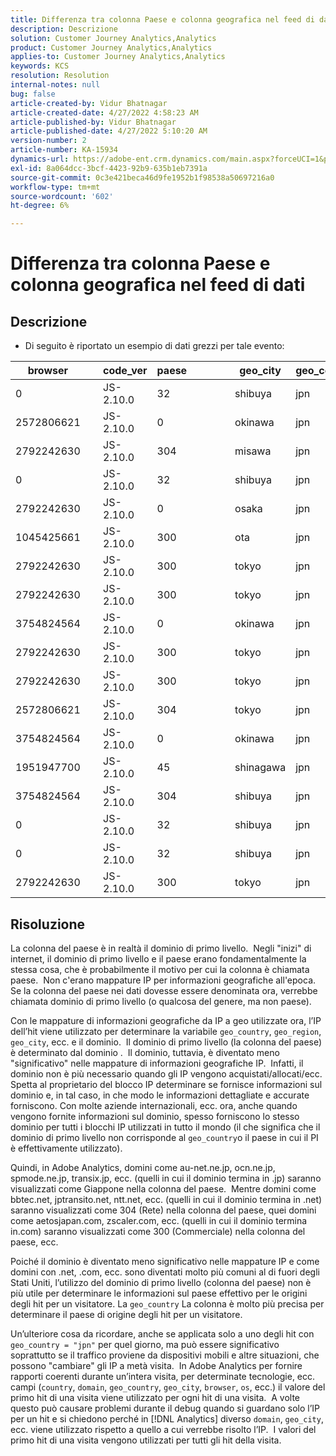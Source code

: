 ```yaml
---
title: Differenza tra colonna Paese e colonna geografica nel feed di dati
description: Descrizione
solution: Customer Journey Analytics,Analytics
product: Customer Journey Analytics,Analytics
applies-to: Customer Journey Analytics,Analytics
keywords: KCS
resolution: Resolution
internal-notes: null
bug: false
article-created-by: Vidur Bhatnagar
article-created-date: 4/27/2022 4:58:23 AM
article-published-by: Vidur Bhatnagar
article-published-date: 4/27/2022 5:10:20 AM
version-number: 2
article-number: KA-15934
dynamics-url: https://adobe-ent.crm.dynamics.com/main.aspx?forceUCI=1&pagetype=entityrecord&etn=knowledgearticle&id=d82587a9-e6c5-ec11-a7b6-0022480a10ee
exl-id: 8a064dcc-3bcf-4423-92b9-635b1eb7391a
source-git-commit: 0c3e421beca46d9fe1952b1f98538a50697216a0
workflow-type: tm+mt
source-wordcount: '602'
ht-degree: 6%

---
```


# Differenza tra colonna Paese e colonna geografica nel feed di dati

## Descrizione


- Di seguito è riportato un esempio di dati grezzi per tale evento:



| browser |   | code_ver | paese |   |   |   | geo_city | geo_country |   |   |   |   |
| --- | --- | --- | --- | --- | --- | --- | --- | --- | --- | --- | --- | --- |
| 0 |   | JS-2.10.0 | 32 |   |   |   | shibuya | jpn |   |   |   |   |
| 2572806621 |   | JS-2.10.0 | 0 |   |   |   | okinawa | jpn |   |   |   |   |
| 2792242630 |   | JS-2.10.0 | 304 |   |   |   | misawa | jpn |   |   |   |   |
| 0 |   | JS-2.10.0 | 32 |   |   |   | shibuya | jpn |   |   |   |   |
| 2792242630 |   | JS-2.10.0 | 0 |   |   |   | osaka | jpn |   |   |   |   |
| 1045425661 |   | JS-2.10.0 | 300 |   |   |   | ota | jpn |   |   |   |   |
| 2792242630 |   | JS-2.10.0 | 300 |   |   |   | tokyo | jpn |   |   |   |   |
| 2792242630 |   | JS-2.10.0 | 300 |   |   |   | tokyo | jpn |   |   |   |   |
| 3754824564 |   | JS-2.10.0 | 0 |   |   |   | okinawa | jpn |   |   |   |   |
| 2792242630 |   | JS-2.10.0 | 300 |   |   |   | tokyo | jpn |   |   |   |   |
| 2792242630 |   | JS-2.10.0 | 300 |   |   |   | tokyo | jpn |   |   |   |   |
| 2572806621 |   | JS-2.10.0 | 304 |   |   |   | tokyo | jpn |   |   |   |   |
| 3754824564 |   | JS-2.10.0 | 0 |   |   |   | okinawa | jpn |   |   |   |   |
| 1951947700 |   | JS-2.10.0 | 45 |   |   |   | shinagawa | jpn |   |   |   |   |
| 3754824564 |   | JS-2.10.0 | 304 |   |   |   | shibuya | jpn |   |   |   |   |
| 0 |   | JS-2.10.0 | 32 |   |   |   | shibuya | jpn |   |   |   |   |
| 0 |   | JS-2.10.0 | 32 |   |   |   | shibuya | jpn |   |   |   |   |
| 2792242630 |   | JS-2.10.0 | 300 |   |   |   | tokyo | jpn |   |   |   |   |





## Risoluzione


La colonna del paese è in realtà il dominio di primo livello.  Negli &quot;inizi&quot; di internet, il dominio di primo livello e il paese erano fondamentalmente la stessa cosa, che è probabilmente il motivo per cui la colonna è chiamata paese.  Non c&#39;erano mappature IP per informazioni geografiche all&#39;epoca. Se la colonna del paese nei dati dovesse essere denominata ora, verrebbe chiamata dominio di primo livello (o qualcosa del genere, ma non paese).

Con le mappature di informazioni geografiche da IP a geo utilizzate ora, l’IP dell’hit viene utilizzato per determinare la variabile `geo_country`, `geo_region`, `geo_city`, ecc. e il dominio.  Il dominio di primo livello (la colonna del paese) è determinato dal dominio .  Il dominio, tuttavia, è diventato meno &quot;significativo&quot; nelle mappature di informazioni geografiche IP.  Infatti, il dominio non è più necessario quando gli IP vengono acquistati/allocati/ecc.  Spetta al proprietario del blocco IP determinare se fornisce informazioni sul dominio e, in tal caso, in che modo le informazioni dettagliate e accurate forniscono. Con molte aziende internazionali, ecc. ora, anche quando vengono fornite informazioni sul dominio, spesso forniscono lo stesso dominio per tutti i blocchi IP utilizzati in tutto il mondo (il che significa che il dominio di primo livello non corrisponde al `geo_country`o il paese in cui il PI è effettivamente utilizzato).

Quindi, in Adobe Analytics, domini come au-net.ne.jp, ocn.ne.jp, spmode.ne.jp, transix.jp, ecc. (quelli in cui il dominio termina in .jp) saranno visualizzati come Giappone nella colonna del paese.  Mentre domini come bbtec.net, jptransito.net, ntt.net, ecc. (quelli in cui il dominio termina in .net) saranno visualizzati come 304 (Rete) nella colonna del paese, quei domini come aetosjapan.com, zscaler.com, ecc. (quelli in cui il dominio termina in.com) saranno visualizzati come 300 (Commerciale) nella colonna del paese, ecc.

Poiché il dominio è diventato meno significativo nelle mappature IP e come domini con .net, .com, ecc. sono diventati molto più comuni al di fuori degli Stati Uniti, l’utilizzo del dominio di primo livello (colonna del paese) non è più utile per determinare le informazioni sul paese effettivo per le origini degli hit per un visitatore. La `geo_country` La colonna è molto più precisa per determinare il paese di origine degli hit per un visitatore.

Un’ulteriore cosa da ricordare, anche se applicata solo a uno degli hit con `geo_country = "jpn"` per quel giorno, ma può essere significativo soprattutto se il traffico proviene da dispositivi mobili e altre situazioni, che possono &quot;cambiare&quot; gli IP a metà visita.  In Adobe Analytics per fornire rapporti coerenti durante un’intera visita, per determinate tecnologie, ecc. campi (`country`, `domain`, `geo_country`, `geo_city`, `browser`, `os`, ecc.) il valore del primo hit di una visita viene utilizzato per ogni hit di una visita.  A volte questo può causare problemi durante il debug quando si guardano solo l’IP per un hit e si chiedono perché in [!DNL Analytics] diverso `domain`, `geo_city`, ecc. viene utilizzato rispetto a quello a cui verrebbe risolto l’IP.  I valori del primo hit di una visita vengono utilizzati per tutti gli hit della visita.
